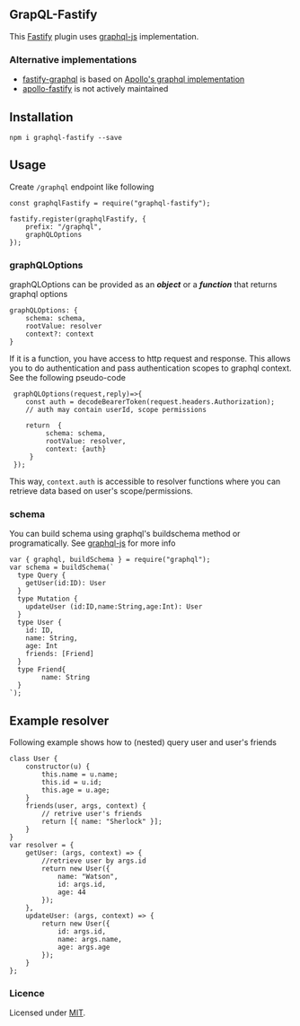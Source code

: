 ## GrapQL-Fastify
This [Fastify](https://github.com/fastify/fastify) plugin uses [graphql-js](https://github.com/graphql/graphql-js) implementation.

### Alternative implementations
 - [fastify-graphql](https://github.com/sirsavary/fastify-graphql) is based on [Apollo's graphql implementation](https://github.com/apollographql/apollo-server) 
 - [apollo-fastify](https://www.npmjs.com/package/apollo-fastify) is not actively maintained

## Installation

    npm i graphql-fastify --save
 
 ## Usage
 Create `/graphql` endpoint like following
 
	const graphqlFastify = require("graphql-fastify");
	
    fastify.register(graphqlFastify, {
        prefix: "/graphql",
        graphQLOptions
    });

### graphQLOptions 
graphQLOptions can be provided as an ***object*** or a ***function*** that returns graphql options

    graphQLOptions: {
        schema: schema,
        rootValue: resolver
        context?: context
    }


If it is a function, you have access to http request and response. This allows you to do authentication and pass authentication scopes to graphql context. See the following pseudo-code

	 graphQLOptions(request,reply)=>{
        const auth = decodeBearerToken(request.headers.Authorization);
	    // auth may contain userId, scope permissions
	    
	    return  {
		     schema: schema,
			 rootValue: resolver,
		     context: {auth}
	     }
     });
This way, `context.auth` is accessible to resolver functions where you can retrieve data based on user's scope/permissions.

###  schema
You can build schema using graphql's buildschema method or programatically. See [graphql-js](https://github.com/graphql/graphql-js) for more info 
```
var { graphql, buildSchema } = require("graphql");
var schema = buildSchema(`
  type Query {
    getUser(id:ID): User
  }
  type Mutation {
    updateUser (id:ID,name:String,age:Int): User
  }
  type User {
    id: ID,
    name: String,
    age: Int
    friends: [Friend]
  }
  type Friend{
        name: String
  }
`);

```

## Example resolver
Following example shows how to (nested) query user and user's friends
```
class User {
    constructor(u) {
        this.name = u.name;
        this.id = u.id;
        this.age = u.age;
    }
    friends(user, args, context) {
	    // retrive user's friends
        return [{ name: "Sherlock" }];
    }
}
var resolver = {
    getUser: (args, context) => {
	    //retrieve user by args.id
        return new User({
            name: "Watson",
            id: args.id,
            age: 44
        });
    },
    updateUser: (args, context) => {
        return new User({
            id: args.id,
            name: args.name,
            age: args.age
        });
    }
};
```





### Licence
Licensed under [MIT](./LICENSE).

